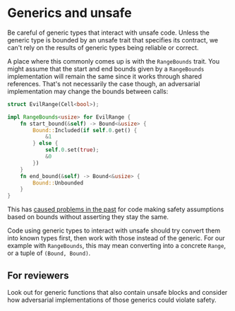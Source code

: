 # Generics and unsafe

Be careful of generic types that interact with unsafe code. Unless the generic type is bounded by an unsafe trait that specifies its contract, we can't rely on the results of generic types being reliable or correct.

A place where this commonly comes up is with the `RangeBounds` trait. You might assume that the start and end bounds given by a `RangeBounds` implementation will remain the same since it works through shared references. That's not necessarily the case though, an adversarial implementation may change the bounds between calls:

```rust
struct EvilRange(Cell<bool>);

impl RangeBounds<usize> for EvilRange {
    fn start_bound(&self) -> Bound<&usize> {
        Bound::Included(if self.0.get() {
            &1
        } else {
            self.0.set(true);
            &0
        })
    }
    fn end_bound(&self) -> Bound<&usize> {
        Bound::Unbounded
    }
}
```

This has [caused problems in the past](https://github.com/rust-lang/rust/issues/81138) for code making safety assumptions based on bounds without asserting they stay the same.

Code using generic types to interact with unsafe should try convert them into known types first, then work with those instead of the generic. For our example with `RangeBounds`, this may mean converting into a concrete `Range`, or a tuple of `(Bound, Bound)`.

## For reviewers

Look out for generic functions that also contain unsafe blocks and consider how adversarial implementations of those generics could violate safety.
